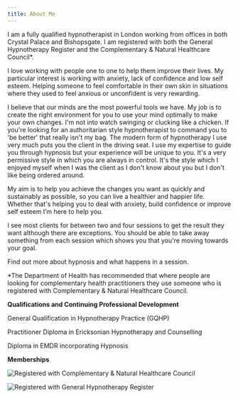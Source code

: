 ```yaml
---
title: About Me
---
```

I am a fully qualified hypnotherapist in London working from offices in both Crystal Palace and Bishopsgate. I am registered with both the General Hypnotherapy Register and the Complementary & Natural Healthcare Council*. 

I love working with people one to one to help them improve their lives. My particular interest is working with anxiety, lack of confidence and low self esteem. Helping someone to feel comfortable in their own skin in situations where they used to feel anxious or unconfident is very rewarding. 

I believe that our minds are the most powerful tools we have. My job is to create the right environment for you to use your mind optimally to make your own changes. I'm not into watch swinging or clucking like a chicken. If you're looking for an authoritarian style hypnotherapist to command you to 'be better' that really isn't my bag. The modern form of hypnotherapy I use very much puts you the client in the driving seat. I use my expertise to guide you through hypnosis but your experience will be unique to you. It's a very permissive style in which you are always in control. It's the style which I enjoyed myself when I was the client as I don't know about you but I don't like being ordered around. 

My aim is to help you achieve the changes you want as quickly and sustainably as possible, so you can live a healthier and happier life. Whether that's helping you to deal with anxiety, build confidence or improve self esteem I’m here to help you. 

I see most clients for between two and four sessions to get the result they want although there are exceptions. You should be able to take away something from each session which shows you that you're moving towards your goal.

Find out more about hypnosis and what happens in a session.

\*The Department of Health has recommended that where people are looking for complementary health practitioners they use someone who is registered with Complementary & Natural Healthcare Council.

**Qualifications and Continuing Professional Development**

General Qualification in Hypnotherapy Practice (GQHP)

Practitioner Diploma in Ericksonian Hypnotherapy and Counselling

Diploma in EMDR incorporating Hypnosis

<div class="badgeGenrUNK" data-badge="rewindtechnique" data-style="small" data-user="cmFjaGcxMkBnbWFpbC5jb20"></div>

<div class="badgeGenrUNK" data-badge="precisionhypnosis" data-style="small" data-user="cmFjaGcxMkBnbWFpbC5jb20"></div>

<div class="badgeGenrUNK" data-badge="uncommonpsychotherapy" data-style="small" data-user="cmFjaGcxMkBnbWFpbC5jb20"></div>

<script type="text/javascript">(function(d,s,g){a=d.createElement(s);a.type='text/javascript';a.async=true;a.src=g;m=d.getElementsByTagName(s)[0];m.parentNode.insertBefore(a, m);})(document,'script','//www.unk.com/badges/badge.js.php');</script>

**Memberships**

![Registered with Complementary & Natural Healthcare Council](/uploads/cnhcsmall.jpg)

![Registered with General Hypnotherapy Register](/uploads/ghrlogo-s.png)

